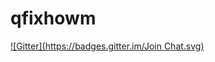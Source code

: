 # qfixhowm
[![Gitter](https://badges.gitter.im/Join Chat.svg)](https://gitter.im/suemoc/qfixhowm?utm_source=badge&utm_medium=badge&utm_campaign=pr-badge&utm_content=badge)